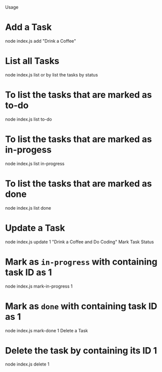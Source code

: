 Usage
# Add a Task
node index.js add "Drink a Coffee"
# List all Tasks
node index.js list
or by list the tasks by status
# To list the tasks that are marked as to-do
node index.js list to-do
# To list the tasks that are marked as in-progess
node index.js list in-progress
# To list the tasks that are marked as done
node index.js list done
# Update a Task
node index.js update 1 "Drink a Coffee and Do Coding"
Mark Task Status
# Mark as `in-progress` with containing task ID as 1
node index.js mark-in-progress 1
# Mark as `done` with containing task ID as 1
node index.js mark-done 1
Delete a Task
# Delete the task by containing its ID 1
node index.js delete 1 